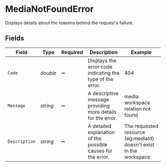 # MediaNotFoundError

Displays details about the reasons behind the request's failure.


## Fields

| Field                                                              | Type                                                               | Required                                                           | Description                                                        | Example                                                            |
| ------------------------------------------------------------------ | ------------------------------------------------------------------ | ------------------------------------------------------------------ | ------------------------------------------------------------------ | ------------------------------------------------------------------ |
| `Code`                                                             | *double*                                                           | :heavy_minus_sign:                                                 | Displays the error code indicating the type of the error.          | 404                                                                |
| `Message`                                                          | *string*                                                           | :heavy_minus_sign:                                                 | A descriptive message providing more details for the error.        | media workspace relation not found                                 |
| `Description`                                                      | *string*                                                           | :heavy_minus_sign:                                                 | A detailed explanation of the possible causes for the error.<br/>  | The requested resource (eg:mediaId) doesn't exist in the workspace |